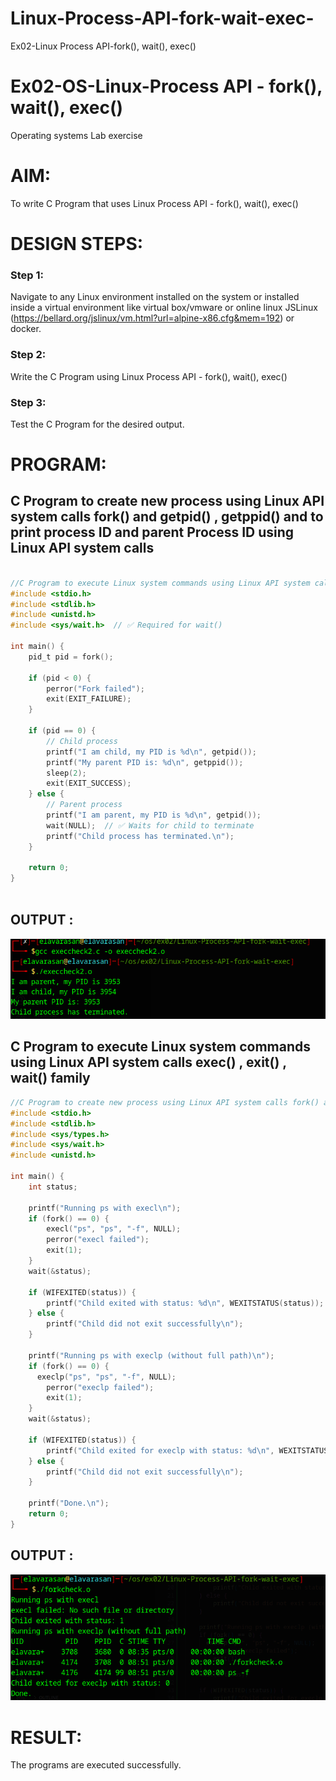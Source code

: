 # Linux-Process-API-fork-wait-exec-
Ex02-Linux Process API-fork(), wait(), exec()
# Ex02-OS-Linux-Process API - fork(), wait(), exec()
Operating systems Lab exercise


# AIM:
To write C Program that uses Linux Process API - fork(), wait(), exec()

# DESIGN STEPS:

### Step 1:

Navigate to any Linux environment installed on the system or installed inside a virtual environment like virtual box/vmware or online linux JSLinux (https://bellard.org/jslinux/vm.html?url=alpine-x86.cfg&mem=192) or docker.

### Step 2:

Write the C Program using Linux Process API - fork(), wait(), exec()

### Step 3:

Test the C Program for the desired output. 

# PROGRAM:

## C Program to create new process using Linux API system calls fork() and getpid() , getppid() and to print process ID and parent Process ID using Linux API system calls

```c

//C Program to execute Linux system commands using Linux API system calls exec() family
#include <stdio.h>
#include <stdlib.h>
#include <unistd.h>
#include <sys/wait.h>  // ✅ Required for wait()

int main() {
    pid_t pid = fork();

    if (pid < 0) {
        perror("Fork failed");
        exit(EXIT_FAILURE);
    }

    if (pid == 0) {
        // Child process
        printf("I am child, my PID is %d\n", getpid());
        printf("My parent PID is: %d\n", getppid());
        sleep(2);
        exit(EXIT_SUCCESS);
    } else {
        // Parent process
        printf("I am parent, my PID is %d\n", getpid());
        wait(NULL);  // ✅ Waits for child to terminate
        printf("Child process has terminated.\n");
    }

    return 0;
}



```


## OUTPUT :


![alt text](img/p1.png)





## C Program to execute Linux system commands using Linux API system calls exec() , exit() , wait() family


```c
//C Program to create new process using Linux API system calls fork() and exit()
#include <stdio.h>
#include <stdlib.h>
#include <sys/types.h>
#include <sys/wait.h>
#include <unistd.h>

int main() {
    int status;
    
    printf("Running ps with execl\n");
    if (fork() == 0) {
        execl("ps", "ps", "-f", NULL);
        perror("execl failed");
        exit(1);
    }
    wait(&status);
    
    if (WIFEXITED(status)) {
        printf("Child exited with status: %d\n", WEXITSTATUS(status));
    } else {
        printf("Child did not exit successfully\n");
    }
    
    printf("Running ps with execlp (without full path)\n");
    if (fork() == 0) {
      execlp("ps", "ps", "-f", NULL);
        perror("execlp failed");
        exit(1);
    }
    wait(&status);
    
    if (WIFEXITED(status)) {
        printf("Child exited for execlp with status: %d\n", WEXITSTATUS(status));
    } else {
        printf("Child did not exit successfully\n");
    }
    
    printf("Done.\n");
    return 0;
}


```

## OUTPUT :

![alt text](img/prog-2.png)

# RESULT:
The programs are executed successfully.
